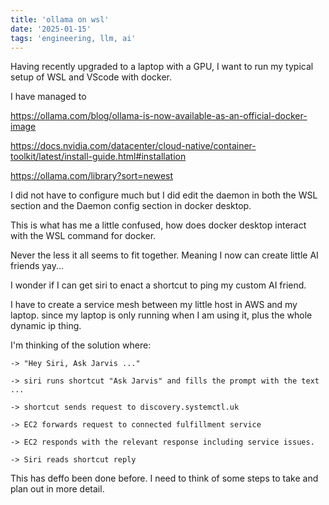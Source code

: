 ```yaml
---
title: 'ollama on wsl'
date: '2025-01-15'
tags: 'engineering, llm, ai'
---
```


Having recently upgraded to a laptop with a GPU, I want to run my typical setup of WSL and VScode with docker.

I have managed to 

https://ollama.com/blog/ollama-is-now-available-as-an-official-docker-image

https://docs.nvidia.com/datacenter/cloud-native/container-toolkit/latest/install-guide.html#installation

https://ollama.com/library?sort=newest

I did not have to configure much but I did edit the daemon in both the WSL section and the Daemon config section in docker desktop.

This is what has me a little confused, how does docker desktop interact with the WSL command for docker.

Never the less it all seems to fit together. Meaning I now can create little AI friends yay...

I wonder if I can get siri to enact a shortcut to ping my custom AI friend.

I have to create a service mesh between my little host in AWS and my laptop. since my laptop is only running when I am using it, plus the whole dynamic ip thing.

I'm thinking of the solution where:

```
-> "Hey Siri, Ask Jarvis ..."

-> siri runs shortcut "Ask Jarvis" and fills the prompt with the text ...

-> shortcut sends request to discovery.systemctl.uk

-> EC2 forwards request to connected fulfillment service

-> EC2 responds with the relevant response including service issues.

-> Siri reads shortcut reply
```

This has deffo been done before. I need to think of some steps to take and plan out in more detail.